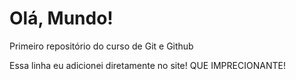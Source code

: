 # Olá, Mundo!
 Primeiro repositório do curso de Git e Github

 Essa linha eu adicionei diretamente no site! QUE IMPRECIONANTE! 
